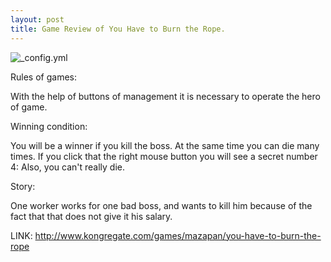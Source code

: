 ```yaml
---
layout: post
title: Game Review of You Have to Burn the Rope.
---
```


![_config.yml](https://i.ytimg.com/vi/uDR_pFPyPO0/maxresdefault.jpg)

Rules of games:

With the help of buttons of management it is necessary to operate the hero of game.

Winning condition:

You will be a winner if you kill the boss. At the same time you can die many times. If you click that the right mouse button you will see a secret number 4: Also, you can't really die.

Story:

One worker works for one bad boss, and wants to kill him because of the fact that that does not give it his salary.

LINK: http://www.kongregate.com/games/mazapan/you-have-to-burn-the-rope
